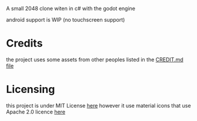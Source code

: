 A small 2048 clone witen in c# with the godot engine

android support is WIP (no touchscreen support)

# Credits

the project uses some assets from other peoples
listed in the [CREDIT.md file](https://github.com/Joachim-barre/2048/blob/master/CREDIT.md)

# Licensing

this project is under MIT License [here](https://github.com/Joachim-barre/2048/blob/master/LICENSE) however it use material icons that use Apache 2.0 licence [here](https://github.com/Joachim-barre/2048/blob/master/assets/images/material%20icons/LICENSE)
